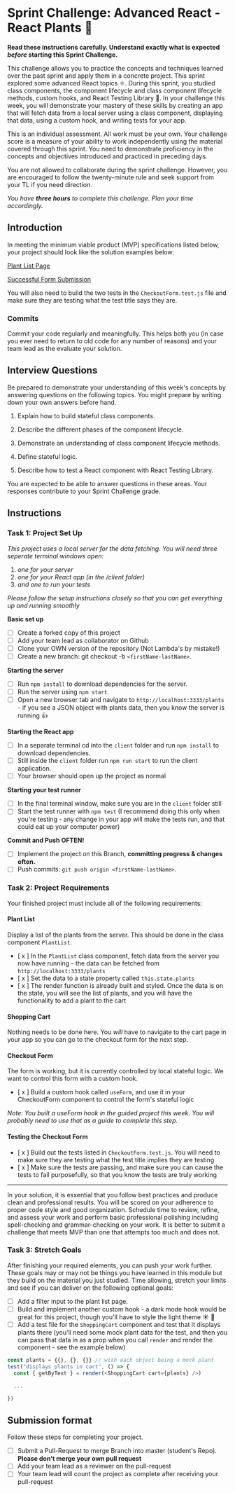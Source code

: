 # Sprint Challenge: Advanced React - React Plants 🌿

**Read these instructions carefully. Understand exactly what is expected
_before_ starting this Sprint Challenge.**

This challenge allows you to practice the concepts and techniques learned over
the past sprint and apply them in a concrete project. This sprint explored some
advanced React topics ⚛️. During this sprint, you studied class components, the
component lifecycle and class component lifecycle methods, custom hooks, and
React Testing Library 🐙. In your challenge this week, you will demonstrate your
mastery of these skills by creating an app that will fetch data from a local
server using a class component, displaying that data, using a custom hook, and
writing tests for your app.

This is an individual assessment. All work must be your own. Your challenge
score is a measure of your ability to work independently using the material
covered through this sprint. You need to demonstrate proficiency in the concepts
and objectives introduced and practiced in preceding days.

You are not allowed to collaborate during the sprint challenge. However, you are
encouraged to follow the twenty-minute rule and seek support from your TL if you
need direction.

_You have **three hours** to complete this challenge. Plan your time
accordingly._

## Introduction

In meeting the minimum viable product (MVP) specifications listed below, your
project should look like the solution examples below:

[Plant List Page](https://tk-assets.lambdaschool.com/88008802-846c-46bb-8cf8-11ace219e2bf_ScreenShot2020-04-30at12.39.22PM.png)

[Successful Form Submission](https://tk-assets.lambdaschool.com/90ebefd4-ee0f-4b1c-884c-1336ce87441d_ScreenShot2020-04-30at12.40.56PM.png)

You will also need to build the two tests in the `CheckoutForm.test.js` file and
make sure they are testing what the test title says they are.

### Commits

Commit your code regularly and meaningfully. This helps both you (in case you
ever need to return to old code for any number of reasons) and your team lead as
the evaluate your solution.

## Interview Questions

Be prepared to demonstrate your understanding of this week's concepts by
answering questions on the following topics. You might prepare by writing down
your own answers before hand.

1. Explain how to build stateful class components.

2. Describe the different phases of the component lifecycle.

3. Demonstrate an understanding of class component lifecycle methods.

4. Define stateful logic.

5. Describe how to test a React component with React Testing Library.

You are expected to be able to answer questions in these areas. Your responses
contribute to your Sprint Challenge grade.

## Instructions

### Task 1: Project Set Up

_This project uses a local server for the data fetching. You will need three
seperate terminal windows open:_

1. _one for your server_
2. _one for your React app (in the /client folder)_
3. _and one to run your tests_

_Please follow the setup instructions closely so that you can get everything up
and running smoothly_

**Basic set up**

- [ ] Create a forked copy of this project
- [ ] Add your team lead as collaborator on Github
- [ ] Clone your OWN version of the repository (Not Lambda's by mistake!)
- [ ] Create a new branch: git checkout -b `<firstName-lastName>`.

**Starting the server**

- [ ] Run `npm install` to download dependencies for the server.
- [ ] Run the server using `npm start`.
- [ ] Open a new browser tab and navigate to `http://localhost:3333/plants` - if
      you see a JSON object with plants data, then you know the server is
      running 👍

**Starting the React app**

- [ ] In a separate terminal cd into the `client` folder and run `npm install`
      to download dependencies.
- [ ] Still inside the `client` folder run `npm run start` to run the client
      application.
- [ ] Your browser should open up the project as normal

**Starting your test runner**

- [ ] In the final terminal window, make sure you are in the `client` folder
      still
- [ ] Start the test runner with `npm test` (I recommend doing this only when
      you're testing - any change in your app will make the tests run, and that
      could eat up your computer power)

**Commit and Push OFTEN!**

- [ ] Implement the project on this Branch, **committing progress & changes
      often.**
- [ ] Push commits: `git push origin <firstName-lastName>`.

### Task 2: Project Requirements

Your finished project must include all of the following requirements:

#### Plant List

Display a list of the plants from the server. This should be done in the class
component `PlantList`.

- [ x ] In the `PlantList` class component, fetch data from the server you now
  have running - the data can be fetched from `http://localhost:3333/plants`
- [ x ] Set the data to a state property called `this.state.plants`
- [ x ] The render function is already built and styled. Once the data is on the
  state, you will see the list of plants, and you will have the functionality to
  add a plant to the cart

#### Shopping Cart

Nothing needs to be done here. You _will_ have to navigate to the cart page in
your app so you can go to the checkout form for the next step.

#### Checkout Form

The form is working, but it is currently controlled by local stateful logic. We
want to control this form with a custom hook.

- [ x ] Build a custom hook called `useForm`, and use it in your CheckoutForm
  component to control the form's stateful logic

_Note: You built a useForm hook in the guided project this week. You will
probably need to use that as a guide to complete this step._

#### Testing the Checkout Form

- [ x ] Build out the tests listed in `CheckoutForm.test.js`. You will need to
  make sure they are testing what the test title implies they are testing
- [ x ] Make sure the tests are passing, and make sure you can cause the tests
  to fail purposefully, so that you know the tests are truly working

<hr/>
In your solution, it is essential that you follow best practices and produce clean and professional results. You will be scored on your adherence to proper code style and good organization. Schedule time to review, refine, and assess your work and perform basic professional polishing including spell-checking and grammar-checking on your work. It is better to submit a challenge that meets MVP than one that attempts too much and does not.

### Task 3: Stretch Goals

After finishing your required elements, you can push your work further. These
goals may or may not be things you have learned in this module but they build on
the material you just studied. Time allowing, stretch your limits and see if you
can deliver on the following optional goals:

- [ ] Add a filter input to the plant list page.
- [ ] Build and implement another custom hook - a dark mode hook would be great
      for this project, though you'll have to style the light theme ☀️ 🌙
- [ ] Add a test file for the `ShoppingCart` component and test that it displays
      plants there (you'll need some mock plant data for the test, and then you
      can pass that data in as a prop when you call `render` and render the
      component - see the example below)

```js
const plants = {{}, {}, {}} // with each object being a mock plant
test("displays plants in cart", () => {
  const { getByText } = render(<ShoppingCart cart={plants} />)

  ...

})
```

## Submission format

Follow these steps for completing your project.

- [ ] Submit a Pull-Request to merge <firstName-lastName> Branch into master
      (student's Repo). **Please don't merge your own pull request**
- [ ] Add your team lead as a reviewer on the pull-request
- [ ] Your team lead will count the project as complete after receiving your
      pull-request
